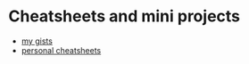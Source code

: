 # Cheatsheets and mini projects

* [my gists](https://gist.github.com/search?q=user%3Aflorianbegusch+%22mini-project%22&ref=searchresults)
* [personal cheatsheets](http://florianbegusch.cheatsheets.fastmail.com.user.fm/)

